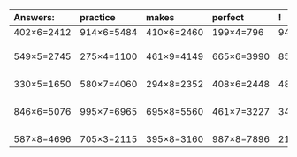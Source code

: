 | Answers: | practice | makes | perfect | ! |
| :--- | :--- | :--- | :--- | :--- |
| 402×6=2412 | 914×6=5484 | 410×6=2460 | 199×4=796 | 940×3=2820 | 
|   |   |   |   |   | 
|   |   |   |   |   | 
|   |   |   |   |   | 
| 549×5=2745 | 275×4=1100 | 461×9=4149 | 665×6=3990 | 853×2=1706 | 
|   |   |   |   |   | 
|   |   |   |   |   | 
|   |   |   |   |   | 
|   |   |   |   |   | 
| 330×5=1650 | 580×7=4060 | 294×8=2352 | 408×6=2448 | 484×8=3872 | 
|   |   |   |   |   | 
|   |   |   |   |   | 
|   |   |   |   |   | 
|   |   |   |   |   | 
| 846×6=5076 | 995×7=6965 | 695×8=5560 | 461×7=3227 | 342×7=2394 | 
|   |   |   |   |   | 
|   |   |   |   |   | 
|   |   |   |   |   | 
|   |   |   |   |   | 
| 587×8=4696 | 705×3=2115 | 395×8=3160 | 987×8=7896 | 214×9=1926 | 

